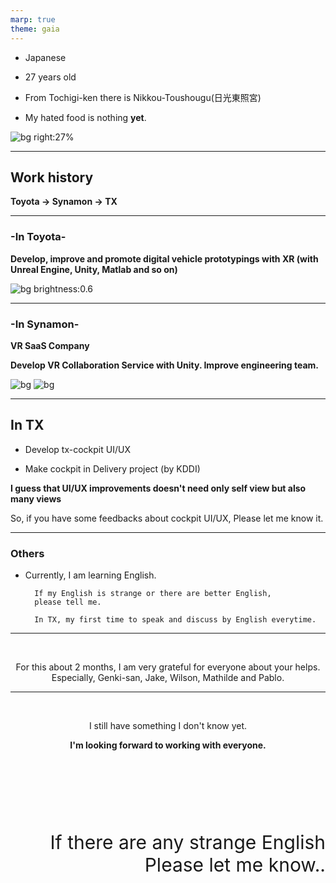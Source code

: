 ```yaml
---
marp: true
theme: gaia
---
```


- Japanese

- 27 years old

- From Tochigi-ken
  there is Nikkou-Toushougu(日光東照宮)

- My hated food is nothing **yet**.

![bg right:27%](https://www.360navi.com/blog/files/20080421193342.png)

---

## Work history

**Toyota -> Synamon -> TX**

---
<!--
_color: white
-->

### -In Toyota-

**Develop, improve and promote digital vehicle prototypings with XR
(with Unreal Engine, Unity, Matlab and so on)**

![bg brightness:0.6](https://cdn2.unrealengine.com/Unreal+Engine%2Fspotlights%2Ftoyota-evaluates-vehicle-ergonomics-using-vr-and-unreal-engine%2FSpotlight_Toyota_Share_Image-1200x630-ac8d9fe84908652c1801310f30662371ffc83bb9.jpg)

---
<!-- 
_color: white
-->

### -In Synamon-

**VR SaaS Company**

**Develop VR Collaboration Service with Unity.
Improve engineering team.**


![bg](https://innouvators.com/assets/article/2020/02/l/00ec5a53bc.jpg)
![bg](https://i.ytimg.com/vi/x8JXk9iFRWE/maxresdefault.jpg)

---

## In TX

- Develop tx-cockpit UI/UX

- Make cockpit in Delivery project (by KDDI)

**I guess that UI/UX improvements doesn't need only self view but also many views**

So, if you have some feedbacks about cockpit UI/UX,
Please let me know it.



---

### Others

- Currently, I am learning English.

        If my English is strange or there are better English, 
        please tell me.
  
        In TX, my first time to speak and discuss by English everytime.


---

<div style="text-align:center">
<br>

For this about 2 months, 
I am very grateful for everyone about your helps.
Especially, Genki-san, Jake, Wilson, Mathilde and Pablo.

<div>

---

<br>

I still have something I don't know yet.

**I'm looking forward to working with everyone.**

<br>

<br>

<br>

<br>

<br>

<div style="text-align:right">
<span style="font-size: 30px;">

 If there are any strange English
 Please let me know..

</span>
<div>

